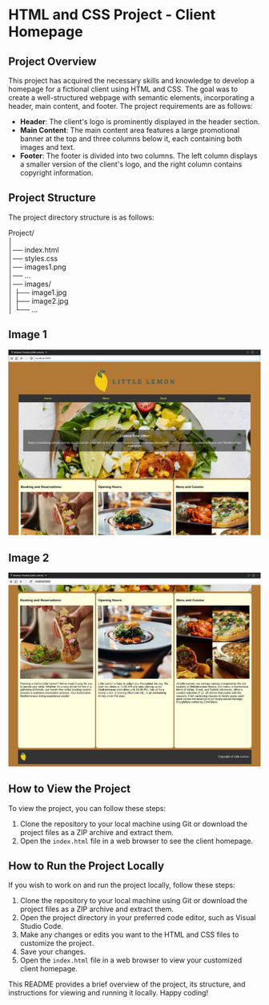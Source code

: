 # HTML and CSS Project - Client Homepage

## Project Overview
This project has acquired the necessary skills and knowledge to develop a homepage for a fictional client using HTML and CSS. The goal was to create a well-structured webpage with semantic elements, incorporating a header, main content, and footer. The project requirements are as follows:
- **Header**: The client's logo is prominently displayed in the header section.
- **Main Content**: The main content area features a large promotional banner at the top and three columns below it, each containing both images and text.
- **Footer**: The footer is divided into two columns. The left column displays a smaller version of the client's logo, and the right column contains copyright information.

## Project Structure

The project directory structure is as follows:

Project/<br />
│ <br />
│── index.html<br />
│── styles.css<br />
│── images1.png<br />
│── ...<br />
│── images/<br />
│ ├── image1.jpg<br />
│ ├── image2.jpg<br />
│ └── ...<br />

## Image 1
![Alt text](../HTML_and_CSS/littleLemon_H_C_1.png)
<br />
## Image 2 
![Alt text](../HTML_and_CSS/littleLemon_H_C_2.png)

## How to View the Project

To view the project, you can follow these steps:

1. Clone the repository to your local machine using Git or download the project files as a ZIP archive and extract them.
2. Open the `index.html` file in a web browser to see the client homepage.

## How to Run the Project Locally

If you wish to work on and run the project locally, follow these steps:

1. Clone the repository to your local machine using Git or download the project files as a ZIP archive and extract them.
2. Open the project directory in your preferred code editor, such as Visual Studio Code.
3. Make any changes or edits you want to the HTML and CSS files to customize the project.
4. Save your changes.
5. Open the `index.html` file in a web browser to view your customized client homepage.

This README provides a brief overview of the project, its structure, and instructions for viewing and running it locally. Happy coding!
